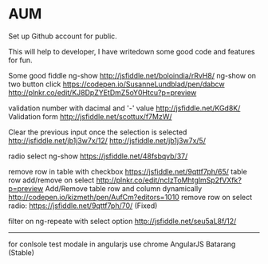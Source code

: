 # AUM
Set up Github account for public.

This will help to developer, I have writedown some good code and features for fun.

Some good fiddle
ng-show http://jsfiddle.net/boloindia/rRvH8/
ng-show on two button click https://codepen.io/SusanneLundblad/pen/dabcw  http://plnkr.co/edit/KJ8DpZYEtDmZ5oY0Htcu?p=preview

validation number with dacimal and '-' value http://jsfiddle.net/KGd8K/
Validation form http://jsfiddle.net/scottux/f7MzW/

Clear the previous input once the selection is selected http://jsfiddle.net/jb1j3w7x/12/ http://jsfiddle.net/jb1j3w7x/5/

radio select ng-show https://jsfiddle.net/48fsbqvb/37/

remove row in table with checkbox https://jsfiddle.net/9qttf7ph/65/
table row add/remove on select http://plnkr.co/edit/ncIzToMhtglmSp2fVXfk?p=preview
Add/Remove table row and column dynamically http://codepen.io/kizmeth/pen/AufCm?editors=1010
remove row on select radio: https://jsfiddle.net/9qttf7ph/70/ (Fixed)

filter on ng-repeate with select option http://jsfiddle.net/seu5aL8f/12/

----------------
for conlsole test modale in angularjs use chrome AngularJS Batarang (Stable)
